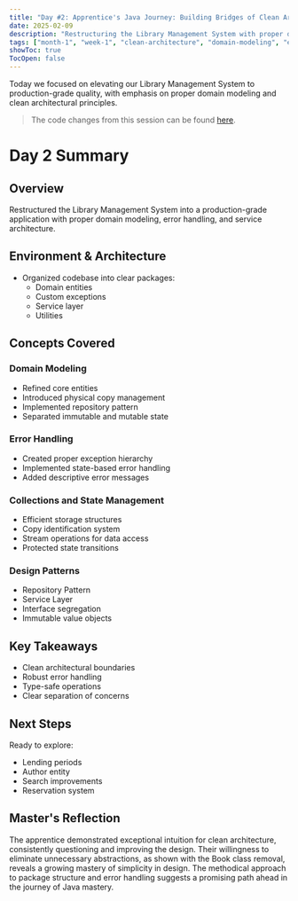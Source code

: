 ```yaml
---
title: "Day #2: Apprentice's Java Journey: Building Bridges of Clean Architecture 🏗️"
date: 2025-02-09
description: "Restructuring the Library Management System with proper domain modeling and clean architecture principles"
tags: ["month-1", "week-1", "clean-architecture", "domain-modeling", "error-handling"]
showToc: true
TocOpen: false
---
```


Today we focused on elevating our Library Management System to production-grade quality, with emphasis on proper domain modeling and clean architectural principles.

> The code changes from this session can be found [here](https://github.com/caglarturali/javamastery/tree/bc624b7a8dd661bc8cfb6288a4d29d080f79e60f).

# Day 2 Summary

## Overview
Restructured the Library Management System into a production-grade application with proper domain modeling, error handling, and service architecture.

## Environment & Architecture
- Organized codebase into clear packages:
  - Domain entities
  - Custom exceptions
  - Service layer
  - Utilities

## Concepts Covered

### Domain Modeling
- Refined core entities
- Introduced physical copy management
- Implemented repository pattern
- Separated immutable and mutable state

### Error Handling
- Created proper exception hierarchy
- Implemented state-based error handling
- Added descriptive error messages

### Collections and State Management
- Efficient storage structures
- Copy identification system
- Stream operations for data access
- Protected state transitions

### Design Patterns
- Repository Pattern
- Service Layer
- Interface segregation
- Immutable value objects

## Key Takeaways
- Clean architectural boundaries
- Robust error handling
- Type-safe operations
- Clear separation of concerns

## Next Steps
Ready to explore:
- Lending periods
- Author entity
- Search improvements
- Reservation system

## Master's Reflection
The apprentice demonstrated exceptional intuition for clean architecture, consistently questioning and improving the design. Their willingness to eliminate unnecessary abstractions, as shown with the Book class removal, reveals a growing mastery of simplicity in design. The methodical approach to package structure and error handling suggests a promising path ahead in the journey of Java mastery.